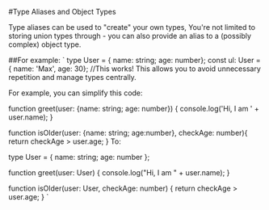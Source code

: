 #Type Aliases and Object Types

Type aliases can be used to "create" your own types, You're not limited to storing union types through - you can also provide an alias to a (possibly complex) object type.

##For example:
`
type User = { name: string; age: number};
const ul: User = { name: 'Max', age: 30}; //This works!
This allows you to avoid unnecessary repetition and manage types centrally.

For example, you can simplify this code:

function greet(user: {name: string; age: number}) {
console.log('Hi, I am ' + user.name);
}

function isOlder(user: {name: string; age:number}, checkAge: number){
return checkAge > user.age;
}
To:

type User = { name: string; age: number };

function greet(user: User) {
console.log("Hi, I am " + user.name);
}

function isOlder(user: User, checkAge: number) {
return checkAge > user.age;
}
`
